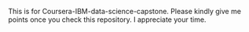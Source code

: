 This is for Coursera-IBM-data-science-capstone.
Please kindly give me points once you check this repository.
I appreciate your time.
